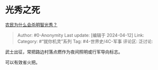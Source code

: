 # 光秀之死
[农民为什么会杀明智光秀？](https://www.zhihu.com/question/413080947/answer/1467536179)

> Author: #0-Anonymity
> Last update: [编辑于 2024-04-12]
> Link:
> Category: #“就你机灵”系列
> Tag: #4-世界史/4C-军事
> 评论区:
> 泛讨论:

武士出征，常把路边村落点燃作为夜间照明或行军导向标志。

可以有效省火把。
